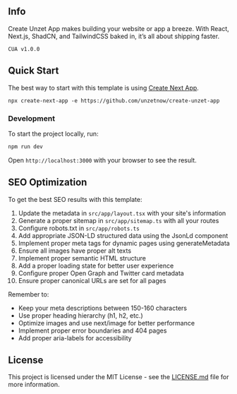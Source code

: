 ## Info

Create Unzet App makes building your website or app a breeze. With React, Next.js, ShadCN, and TailwindCSS baked in, it’s all about shipping faster.

```
CUA v1.0.0
```

## Quick Start

The best way to start with this template is using [Create Next App](https://nextjs.org/docs/api-reference/create-next-app).

```
npx create-next-app -e https://github.com/unzetnow/create-unzet-app
```

### Development

To start the project locally, run:

```bash
npm run dev
```

Open `http://localhost:3000` with your browser to see the result.

## SEO Optimization

To get the best SEO results with this template:

1. Update the metadata in `src/app/layout.tsx` with your site's information
2. Generate a proper sitemap in `src/app/sitemap.ts` with all your routes
3. Configure robots.txt in `src/app/robots.ts`
4. Add appropriate JSON-LD structured data using the JsonLd component
5. Implement proper meta tags for dynamic pages using generateMetadata
6. Ensure all images have proper alt texts
7. Implement proper semantic HTML structure
8. Add a proper loading state for better user experience
9. Configure proper Open Graph and Twitter card metadata
10. Ensure proper canonical URLs are set for all pages

Remember to:

- Keep your meta descriptions between 150-160 characters
- Use proper heading hierarchy (h1, h2, etc.)
- Optimize images and use next/image for better performance
- Implement proper error boundaries and 404 pages
- Add proper aria-labels for accessibility

## License

This project is licensed under the MIT License - see the [LICENSE.md](LICENSE.md) file for more information.
